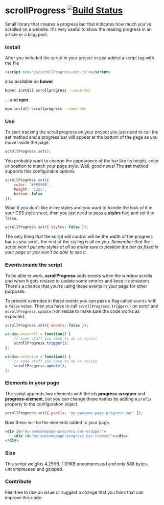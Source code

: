 # scrollProgress [![Build Status](https://travis-ci.org/jeremenichelli/scrollProgress.svg)](https://travis-ci.org/jeremenichelli/scrollProgress)

Small library that creates a progress bar that indicates how much you've scrolled on a website. It's very useful to show the reading progress in an article or a blog post.

### Install

After you included the script in your project or just added a script tag with the file

```html
<script src="js/scrollProgress.min.js"></script>
```

also available on **bower**

```bash
bower install scrollprogress --save-dev
```

... and **npm**

```bash
npm install scrollprogress --save-dev
```


### Use

To start tracking the scroll progress on your project you just need to call the set method and a progress bar will appear at the bottom of the page as you move inside the page.

```js
scrollProgress.set();
```

You probably want to change the appearance of the bar like its height, color or position to match your page style. Well, good news! The **set** method supports this configurable options.

```js
scrollProgress.set({
    color: '#FF9900',
    height: '12px',
    bottom: false
});
```

What if you don't like inline styles and you want to handle the look of it in your CSS style sheet, then you just need to pass a **styles** flag and set it to ```false```.

```js
scrollProgress.set({ styles: false });
```

The only thing that the script will control will be the width of the progress bar as you scroll, the rest of the styling is all on you. _Remember that the script won't put any styles at all so make sure to position the bar as fixed in your page or you won't be able to see it._


### Events inside the script

To be able to work, **scrollProgress** adds events when the window scrolls and when it gets resized to update some emtrics and keep it consistent. There's a chance that you're using these events in your page for other purposes.

To prevent overrides in these events you can pass a flag called ```events``` with a ```false``` value. Then you have to call ```scrollProgress.trigger()``` on scroll and ```scrollProgress.update()```on resize to make sure the code works as expected.

```js
scrollProgress.set({ events: false });

window.onscroll = function() {
    // some stuff you need to do on scroll
    scrollProgress.trigger();  
};

window.onresize = function() {
    // some stuff you need to do on resize
    scrollProgress.update();  
};
```

### Elements in your page

The script appends two elements with the ids **progress-wrapper** and **progress-element**, but you can change these names by adding a ```prefix``` property to the configuration object.

```js
scrollProgress.set({ prefix: 'my-awesome-page-progress-bar' });
```

Now these will be the elements added to your page.

```html
<div id="my-awesomepage-progress-bar-wrapper">
    <div id="my-awesomepage-progress-bar-element"></div>
</div>
```

### Size

This script weights 4.25KB, 1.09KB uncompressed and only 588 bytes uncompreseed and gzipped.

### Contribute

Feel free to rise an issue or suggest a change that you think that can improve this code.

